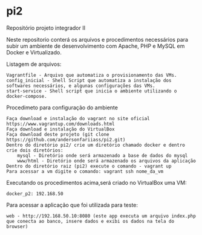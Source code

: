 # pi2
Repositório projeto integrador II

Neste repositorio conterá os arquivos e procedimentos necessários para subir um ambiente de desenvolvimento com Apache, PHP e MySQL em Docker e  Virtualizado.

Listagem de arquivos:
		
	Vagrantfile - Arquivo que automatiza o provisionamento das VMs.
	config_inicial - Shell Script que automatiza a instalação dos softwares necessários, e algunas configurações das VMs.
	start-service - Shell script que inicia o ambiente utilizando o docker-compose.

Procedimeto para configuração do ambiente
	
	Faça download e instalação do vagrant no site oficial https://www.vagrantup.com/downloads.html
	Faça download e instalação do VirtualBox
	Faça download deste projeto (git clone https://github.com/andersonfariiass/pi2.git)
	Dentro do diretório pi2/ crie um diretório chamado docker e dentro crie dois diretórios:
		mysql - Diretório onde será armazenado a base de dados do mysql
		www/html - Diretório onde será armazenado os arquivos da aplicação
	Dentro do diretório raiz (pi2) execute o comando - vagrant up
	Para acessar a vm digite o comando: vagrant ssh nome_da_vm

Executando os procedimentos acima,será criado no VirtualBox uma VM:
	
	docker_p2: 192.168.50

Para acessar a aplicação que foi utilizada para teste:
	
	web - http://192.168.50.10:8080 (este app executa um arquivo index.php que conecta ao banco, insere dados e exibi os dados na tela do browser)
